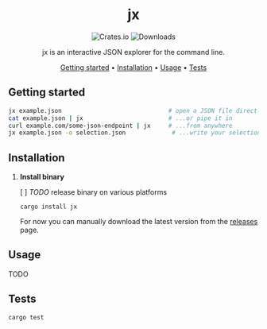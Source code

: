 <div align="center">
  
# jx

![Crates.io](https://img.shields.io/crates/v/jx?logo=rust) 
![Downloads](https://img.shields.io/github/downloads/sqwxl/jx/total?logo=github)

jx is an interactive JSON explorer for the command line.

[Getting started](#getting-started) •
[Installation](#installation) •
[Usage](#usage) •
[Tests](#tests)

</div>

## Getting started

```sh
jx example.json                              # open a JSON file directly
cat example.json | jx                        # ...or pipe it in
curl example.com/some-json-endpoint | jx     # ...from anywhere
jx example.json -o selection.json             # ...write your selection to a file (can also be acheive via the ui)
```

## Installation

1. **Install binary**

   [ ] *TODO* release binary on various platforms

   `cargo install jx`
   
   For now you can manually download the latest version from the [releases](github.com/sqwxl/jx/releases) page.

## Usage

TODO

## Tests

`cargo test`

   
